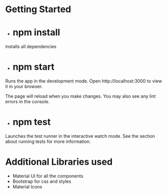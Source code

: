 # Getting Started 

* # npm install
installs all dependencies 

* # npm start
Runs the app in the development mode.
Open http://localhost:3000 to view it in your browser.

The page will reload when you make changes.
You may also see any lint errors in the console.

* # npm test
Launches the test runner in the interactive watch mode.
See the section about running tests for more information.


# Additional Libraries used
* Material UI for all the components 
* Bootstrap for css and styles 
* Material Icons 
